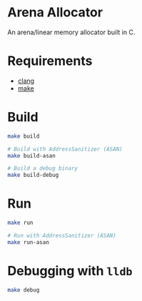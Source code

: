 # Arena Allocator

An arena/linear memory allocator built in C.

# Requirements

- [clang](https://clang.llvm.org/)
- [make](https://www.gnu.org/software/make/)

# Build

```bash
make build

# Build with AddressSanitizer (ASAN)
make build-asan

# Build a debug binary
make build-debug
```

# Run

```bash
make run

# Run with AddressSanitizer (ASAN)
make run-asan
```

# Debugging with `lldb`

```bash
make debug
```

